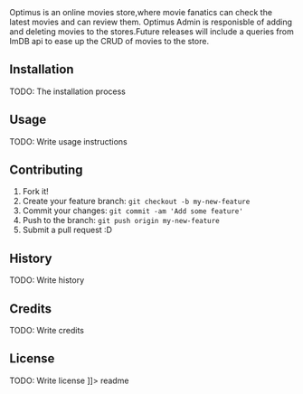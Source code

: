 <snippet>
  <content><![CDATA[
# ${1:Optimus}
 Project description

Optimus is an online movies store,where movie fanatics can check the latest movies and can review them.
Optimus Admin is responisble of adding and deleting movies to the stores.Future releases will include a queries from
ImDB api to ease up the CRUD of movies to the store.
## Installation
TODO: The installation process
## Usage
TODO: Write usage instructions
## Contributing
1. Fork it!
2. Create your feature branch: `git checkout -b my-new-feature`
3. Commit your changes: `git commit -am 'Add some feature'`
4. Push to the branch: `git push origin my-new-feature`
5. Submit a pull request :D
## History
TODO: Write history
## Credits
TODO: Write credits
## License
TODO: Write license
]]></content>
  <tabTrigger>readme</tabTrigger>
</snippet>